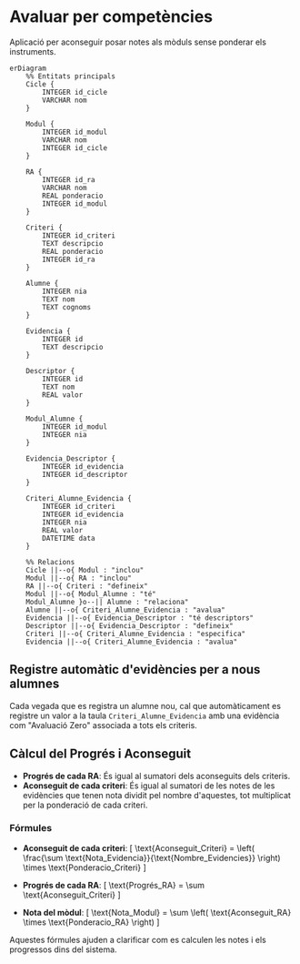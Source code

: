 # Avaluar per competències
Aplicació per aconseguir posar notes als mòduls sense ponderar els instruments. 

```mermaid
erDiagram
    %% Entitats principals
    Cicle {
        INTEGER id_cicle
        VARCHAR nom
    }

    Modul {
        INTEGER id_modul
        VARCHAR nom
        INTEGER id_cicle
    }

    RA {
        INTEGER id_ra
        VARCHAR nom
        REAL ponderacio
        INTEGER id_modul
    }

    Criteri {
        INTEGER id_criteri
        TEXT descripcio
        REAL ponderacio
        INTEGER id_ra
    }

    Alumne {
        INTEGER nia
        TEXT nom
        TEXT cognoms
    }

    Evidencia {
        INTEGER id
        TEXT descripcio
    }

    Descriptor {
        INTEGER id
        TEXT nom
        REAL valor
    }

    Modul_Alumne {
        INTEGER id_modul
        INTEGER nia
    }

    Evidencia_Descriptor {
        INTEGER id_evidencia
        INTEGER id_descriptor
    }

    Criteri_Alumne_Evidencia {
        INTEGER id_criteri
        INTEGER id_evidencia
        INTEGER nia
        REAL valor
        DATETIME data
    }

    %% Relacions
    Cicle ||--o{ Modul : "inclou"
    Modul ||--o{ RA : "inclou"
    RA ||--o{ Criteri : "defineix"
    Modul ||--o{ Modul_Alumne : "té"
    Modul_Alumne }o--|| Alumne : "relaciona"
    Alumne ||--o{ Criteri_Alumne_Evidencia : "avalua"
    Evidencia ||--o{ Evidencia_Descriptor : "té descriptors"
    Descriptor ||--o{ Evidencia_Descriptor : "defineix"
    Criteri ||--o{ Criteri_Alumne_Evidencia : "especifica"
    Evidencia ||--o{ Criteri_Alumne_Evidencia : "avalua"

``` 
## Registre automàtic d'evidències per a nous alumnes

Cada vegada que es registra un alumne nou, cal que automàticament es registre un valor a la taula `Criteri_Alumne_Evidencia` amb una evidència com "Avaluació Zero" associada a tots els criteris.

## Càlcul del Progrés i Aconseguit

- **Progrés de cada RA**: És igual al sumatori dels aconseguits dels criteris.
- **Aconseguit de cada criteri**: És igual al sumatori de les notes de les evidències que tenen nota dividit pel nombre d'aquestes, tot multiplicat per la ponderació de cada criteri.

### Fórmules

- **Aconseguit de cada criteri**:
  \[
  \text{Aconseguit\_Criteri} = \left( \frac{\sum \text{Nota\_Evidencia}}{\text{Nombre\_Evidencies}} \right) \times \text{Ponderacio\_Criteri}
  \]

- **Progrés de cada RA**:
  \[
  \text{Progrés\_RA} = \sum \text{Aconseguit\_Criteri}
  \]

- **Nota del mòdul**:
  \[
  \text{Nota\_Modul} = \sum \left( \text{Aconseguit\_RA} \times \text{Ponderacio\_RA} \right)
  \]

Aquestes fórmules ajuden a clarificar com es calculen les notes i els progressos dins del sistema.